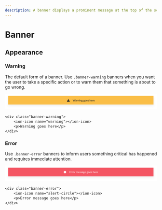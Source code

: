 ```yaml
---
description: A banner displays a prominent message at the top of the screen.
---
```


# Banner

## Appearance

### Warning

The default form of a banner. Use `.banner-warning` banners when you want the user to take a specific action or to warn them that something is about to go wrong.

![](../.gitbook/assets/warning%20%281%29.svg)

```markup
<div class="banner-warning">
    <ion-icon name="warning"></ion-icon>
    <p>Warning goes here</p>
</div>
```

### Error

Use `.banner-error` banners to inform users something critical has happened and requires immediate attention.

![](../.gitbook/assets/error%20%281%29.svg)

```markup
<div class="banner-error">
    <ion-icon name="alert-circle"></ion-icon>
    <p>Error message goes here</p>
</div>
```

